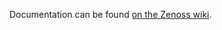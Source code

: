 Documentation can be found [on the Zenoss wiki](http://wiki.zenoss.org/ZenPack:OpenStackInfrastructure).
